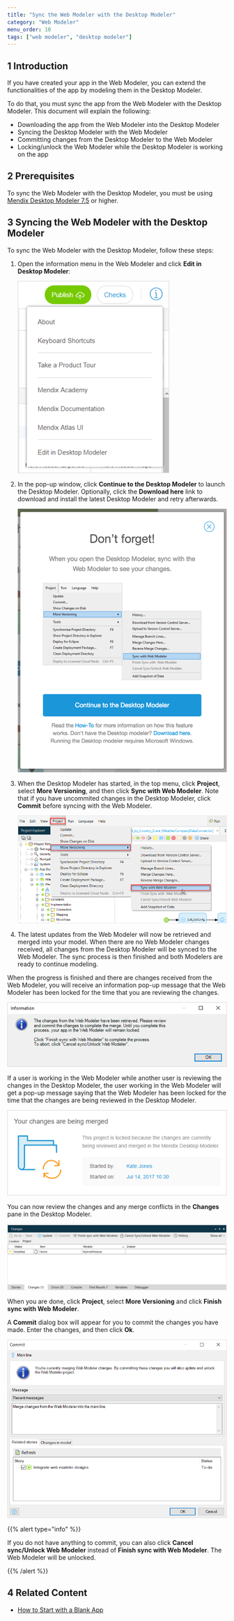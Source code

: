 ```yaml
---
title: "Sync the Web Modeler with the Desktop Modeler"
category: "Web Modeler"
menu_order: 10 
tags: ["web modeler", "desktop modeler"]
---
```


## 1 Introduction

If you have created your app in the Web Modeler, you can extend the functionalities of the app by modeling them in the Desktop Modeler.

To do that, you must sync the app from the Web Modeler with the Desktop Modeler. This document will explain the following:

* Downloading the app from the Web Modeler into the Desktop Modeler
* Syncing the Desktop Modeler with the Web Modeler
* Committing changes from the Desktop Modeler to the Web Modeler
* Locking/unlock the Web Modeler while the Desktop Modeler is working on the app

## 2 Prerequisites

To sync the Web Modeler with the Desktop Modeler, you must be using [Mendix Desktop Modeler 7.5](https://appstore.home.mendix.com) or higher.

## 3 Syncing the Web Modeler with the Desktop Modeler

To sync the Web Modeler with the Desktop Modeler, follow these steps:

1. Open the information menu in the Web Modeler and click **Edit in Desktop Modeler**:

    ![](attachments/syncing-webmodeler-desktop/wm-info-menu.png)

2. In the pop-up window, click **Continue to the Desktop Modeler** to launch the Desktop Modeler. Optionally, click the **Download here** link to download and install the latest Desktop Modeler and retry afterwards.

    ![](attachments/syncing-webmodeler-desktop/wm-webmodeler-desktop-notification.png)

3. When the Desktop Modeler has started, in the top menu, click **Project**, select **More Versioning**, and then click **Sync with Web Modeler**.  Note that if you have uncommited changes in the Desktop Modeler, click **Commit** before syncing with the Web Modeler.

    ![](attachments/syncing-webmodeler-desktop/dm-sync-with-wm-option.png)

4. The latest updates from the Web Modeler will now be retrieved and merged into your model. When there are no Web Modeler changes received, all changes from the Desktop Modeler will be synced to the Web Modeler. The sync process is then finished and both Modelers are ready to continue modeling.

When the progress is finished and there are changes received from the Web Modeler, you will receive an information pop-up message that the Web Modeler has been locked for the time that you are reviewing the changes.

![](attachments/syncing-webmodeler-desktop/dm-information.png)

If a user is working in the Web Modeler while another user is reviewing the changes in the Desktop Modeler, the user working in the Web Modeler will get a pop-up message saying that the Web Modeler has been locked for the time that the changes are being reviewed in the Desktop Modeler.

![](attachments/syncing-webmodeler-desktop/wm-information.png)

You can now review the changes and any merge conflicts in the **Changes** pane in the Desktop Modeler.

![](attachments/syncing-webmodeler-desktop/dm-changes-panel.png)

When you are done, click **Project**, select **More Versioning** and click **Finish sync with Web Modeler**.

A **Commit** dialog box will appear for you to commit the changes you have made. Enter the changes, and then click **Ok**.

![](attachments/syncing-webmodeler-desktop/dm-commit-dialog.png)

{{% alert type="info" %}}

If you do not have anything to commit, you can also click **Cancel sync/Unlock Web Modeler** instead of **Finish sync with Web Modeler**. The Web Modeler will be unlocked.

{{% /alert %}}

## 4 Related Content

* [How to Start with a Blank App](/howto/tutorials/start-with-a-blank-app)

